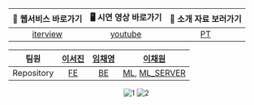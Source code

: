 <div align="center">

| 💬 웹서비스 바로가기 | 🖥️ 시연 영상 바로가기 | 🎤 소개 자료 보러가기 |
|:------:|:---------:|:---------:|
| [iterview](https://iterview.vercel.app/) | [youtube](https://youtu.be/3xKd0lTfJvA) | [PT](https://github.com/TEAM-ITERVIEW/.github/blob/main/profile/PT.md) |

| 팀원 | [이서진](https://github.com/529539) | [임채영](https://github.com/cha2y0ung) | [이채원](https://github.com/gchaewon) |
|:------:|:------:|:---------:|:---------:|
| Repository | [FE](https://github.com/TEAM-ITERVIEW/CLIENT) | [BE](https://github.com/TEAM-ITERVIEW/SERVER) | [ML](https://github.com/TEAM-ITERVIEW/ML), [ML_SERVER](https://github.com/TEAM-ITERVIEW/ML_SERVER) |

![1](https://github.com/TEAM-ITERVIEW/.github/assets/102040717/a1b8b991-2f5c-4bfd-968c-2fbc38f65a9d)
![2](https://github.com/TEAM-ITERVIEW/.github/assets/102040717/2cdf9256-6dd0-4340-93e4-7a6e88bf4a70)

</div>
